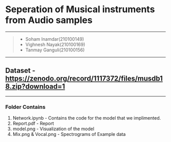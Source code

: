 # Seperation of Musical instruments from Audio samples

---

> - Soham Inamdar(210100149)
> - Vighnesh Nayak(210100169)
> - Tanmay Ganguli(210100156)

---

## Dataset - https://zenodo.org/record/1117372/files/musdb18.zip?download=1

---

### Folder Contains

1. Network.ipynb - Contains the code for the model that we implimented.
2. Report.pdf - Report
3. model.png - Visualization of the model
4. Mix.png & Vocal.png - Spectrograms of Example data
